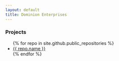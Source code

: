 ```yaml
---
layout: default
title: Dominion Enterprises
---
```

### Projects
<ul class="list-unstyled">
{% for repo in site.github.public_repositories %}
<li><a href="{{ repo.html_url }}">{{ repo.name }}</a></li>
{% endfor %}
</ul>
